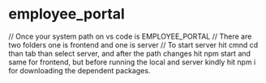 # employee_portal
// Once your system path on vs code is EMPLOYEE_PORTAL 
// There are two folders one is frontend and one is server
// To start server hit cmnd cd than tab than select server,
and after the path changes hit npm start and same for frontend,
but before running the local and server kindly hit npm i for downloading the dependent packages.
